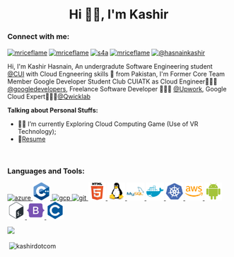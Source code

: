 <h1 align="center"> Hi 👋🏽, I'm Kashir</h1>



  
<h3 align="left">Connect with me:</h3>
<p align="left">
<a href="https://dev.to/kashirhasnain" target="blank"><img align="center" src="https://cdn.jsdelivr.net/npm/simple-icons@3.0.1/icons/dev-dot-to.svg" alt="mriceflame" height="40" width="40" /></a>
<a href="https://twitter.com/kashirhasnain1" target="blank"><img align="center" src="https://cdn.jsdelivr.net/npm/simple-icons@3.0.1/icons/twitter.svg" alt="mriceflame" height="30" width="40" /></a>
<a href="https://linkedin.com/in/kashirhasnain1" target="blank"><img align="center" src="https://cdn.jsdelivr.net/npm/simple-icons@3.0.1/icons/linkedin.svg" alt="s4a" height="30" width="40" /></a>
<a href="https://fb.com/kashirhasnain1" target="blank"><img align="center" src="https://cdn.jsdelivr.net/npm/simple-icons@3.0.1/icons/facebook.svg" alt="mriceflame" height="30" width="40" /></a>
<a href="https://medium.com/@hasnainkashir6105" target="blank"><img align="center" src="https://cdn.jsdelivr.net/npm/simple-icons@3.0.1/icons/medium.svg" alt="@hasnainkashir" height="30" width="40" /></a>

</p>

Hi, I'm Kashir Hasnain, An undergradute Software Engineering student [@CUI](https://attock.comsats.edu.pk/) with Cloud Engneering skills 🚀 from Pakistan, I'm Former Core Team Member Google  Developer Student Club CUIATK as Cloud Engineer🙍🏽‍♂️ [@googledevelopers](https://dsc.community.dev/u/mcn6d9/), Freelance Software Developer 👨🏽‍💻 [@Upwork](https://www.upwork.com/freelancers/~0105cb6fc329050d03), Google Cloud Expert👨🏽‍💼[@Qwicklab](https://www.qwiklabs.com/public_profiles/ea84a7e2-e8fc-4604-b261-8de4bc3a2fa8) 


  
**Talking about Personal Stuffs:**

- 👨🏽‍ I’m currently Exploring Cloud Computing Game (Use of VR Technology); 
- 📝[Resume](https://kashir-hasnain.github.io/about/Kashir_resume.pdf)
<br>

<h3 align="left">Languages and Tools:</h3>
<p align="left"> <a href="https://azure.microsoft.com/en-in/" target="_blank"> <img src="https://www.vectorlogo.zone/logos/microsoft_azure/microsoft_azure-icon.svg" alt="azure" width="40" height="40"/> </a>  <a href="https://www.w3schools.com/cpp/" target="_blank"> <img src="https://raw.githubusercontent.com/devicons/devicon/master/icons/cplusplus/cplusplus-original.svg" alt="cplusplus" width="40" height="40"/> </a>  <a href="https://cloud.google.com" target="_blank"> <img src="https://www.vectorlogo.zone/logos/google_cloud/google_cloud-icon.svg" alt="gcp" width="40" height="40"/> </a> <a href="https://git-scm.com/" target="_blank"> <img src="https://www.vectorlogo.zone/logos/git-scm/git-scm-icon.svg" alt="git" width="40" height="40"/> </a> <a href="https://www.w3.org/html/" target="_blank"> <img src="https://raw.githubusercontent.com/devicons/devicon/master/icons/html5/html5-original-wordmark.svg" alt="html5" width="40" height="40"/> </a> <a href="https://www.linux.org/" target="_blank"> <img src="https://raw.githubusercontent.com/devicons/devicon/master/icons/linux/linux-original.svg" alt="linux" width="40" height="40"/> </a>  <a href="https://www.mysql.com/" target="_blank"> <img src="https://raw.githubusercontent.com/devicons/devicon/master/icons/mysql/mysql-original-wordmark.svg" alt="mysql" width="40" height="40"/> </a> <a href="https://www.docker.com/" target="_blank"> <img src="https://github.com/devicons/devicon/blob/master/icons/docker/docker-plain.svg" alt="Docker" width="40" height="40"/> </a> <a href="https://kubernetes.io/" target="_blank"> <img src="https://github.com/devicons/devicon/blob/master/icons/kubernetes/kubernetes-plain.svg" alt="Kubernetes" width="40" height="40"/> </a>
<a href="https://aws.amazon.com/" target="_blank"> <img src="https://github.com/devicons/devicon/blob/master/icons/amazonwebservices/amazonwebservices-plain-wordmark.svg" alt="AWS" width="40" height="40"/> </a><a href="https://www.android.com/" target="_blank"> <img src="https://github.com/devicons/devicon/blob/master/icons/android/android-plain.svg" alt="Android" width="40" height="40"/> </a><a href="https://www.gnu.org/software/bash/" target="_blank"> <img src="https://github.com/devicons/devicon/blob/master/icons/bash/bash-plain.svg" alt="BASH Script" width="40" height="40"/> </a> <a href="https://getbootstrap.com/" target="_blank"> <img src="https://github.com/devicons/devicon/blob/master/icons/bootstrap/bootstrap-plain.svg" alt="Bootstrap" width="40" height="40"/> </a<a href="https://en.wikipedia.org/wiki/C_(programming_language/") target="_blank"> <img src="https://github.com/devicons/devicon/blob/master/icons/c/c-plain.svg" alt="C programming language" width="40" height="40"/> </a>
  
  
</p>




![](https://visitor-badge.glitch.me/badge?page_id=kashirdotcom.kashirdotcom)

<p>&nbsp;<img align="center" src="https://github-readme-stats.vercel.app/api?username=kashirdotcom&show_icons=true" alt="kashirdotcom" /></p>









                                                 
                                                                      



